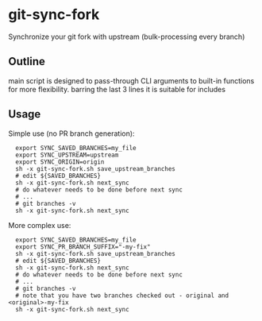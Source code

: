 # git-sync-fork
Synchronize your git fork with upstream (bulk-processing every branch)

## Outline

main script is designed to pass-through CLI arguments to built-in functions for more flexibility.
barring the last 3 lines it is suitable for includes

## Usage

Simple use (no PR branch generation):

```shell
  export SYNC_SAVED_BRANCHES=my_file
  export SYNC_UPSTREAM=upstream
  export SYNC_ORIGIN=origin
  sh -x git-sync-fork.sh save_upstream_branches
  # edit ${SAVED_BRANCHES}
  sh -x git-sync-fork.sh next_sync
  # do whatever needs to be done before next sync
  # ...
  # git branches -v
  sh -x git-sync-fork.sh next_sync
```

More complex use:

```shell
  export SYNC_SAVED_BRANCHES=my_file
  export SYNC_PR_BRANCH_SUFFIX="-my-fix"
  sh -x git-sync-fork.sh save_upstream_branches
  # edit ${SAVED_BRANCHES}
  sh -x git-sync-fork.sh next_sync
  # do whatever needs to be done before next sync
  # ...
  # git branches -v
  # note that you have two branches checked out - original and <original>-my-fix
  sh -x git-sync-fork.sh next_sync
```
